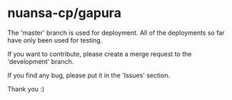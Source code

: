 # nuansa-cp/gapura

The 'master' branch is used for deployment.
All of the deployments so far have only been used for testing.

If you want to contribute, please create a merge request to the 'development' branch.

If you find any bug, please put it in the 'Issues' section.

Thank you :)
